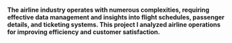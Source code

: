 #### The airline industry operates with numerous complexities, requiring effective data management and insights into flight schedules, passenger details, and ticketing systems. This project I analyzed airline operations for improving efficiency and customer satisfaction.
